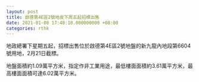 ```yaml
---
layout: post
title: 啟德第4E區2號地皮下周五起招標出售
date: 2021-01-08 17:40:10.000000000 +08:00
categories: rthk
---
```


地政總署下星期五起，招標出售位於啟德第4E區2號地盤的新九龍內地段第6604號用地，2月21日截標。

地盤面積約1.09萬平方米，指定作非工業用途，最低樓面面積約3.61萬平方米，最高樓面面積可達6.02萬平方米。

